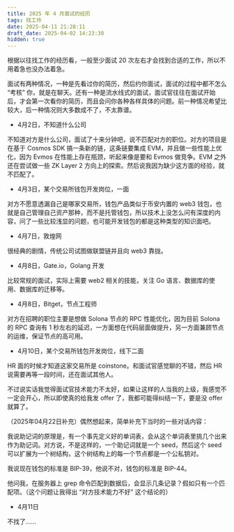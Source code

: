 ```yaml
---
title: 2025 年 4 月面试的经历
tags: 找工作
date: 2025-04-11 21:28:11
draft_date: 2025-04-02 14:23:30
hidden: true
---
```



根据以往找工作的经历看，一般至少面试 20 次左右才会找到合适的工作，所以不用着急也没办法着急。

面试有两种情况，一种是先看过你的简历，然后约你面试，面试的过程中都不怎么 “考核” 你，就是在聊天。还有一种是流水线式的面试，面试官往往在面试开始后，才会第一次看你的简历，而且会问你各种各样具体的问题。前一种情况希望比较大，后一种情况则大多数成不了，不太靠谱。

- 4月2日，不知道什么公司

不知道对方是什么公司，面试了十来分钟吧，说不匹配对方的职位。对方的项目是在基于 Cosmos SDK 搞一条新的链，这条链要集成 EVM，并且做一些性能上优化，因为 Evmos 在性能上存在瓶颈，听起来像是要和 Evmos 做竞争。EVM 之外还在尝试做一些 ZK Layer 2 方向上的探索。然后说我因为缺少这方面的经验，就不匹配了。

- 4月3日，某个交易所钱包开发岗位，一面

对方不愿意透漏自己是哪家交易所，钱包产品类似于币安内置的 web3 钱包，也就是自己管理自己资产那种，而不是托管钱包，所以技术上没怎么问有深度的内容，问了一些比较浅显的问题，也可能开发钱包的都是这种类型的知识面吧。

- 4月7日，敦煌网

很经典的剧情，传统公司试图做联盟链并且向 web3 靠拢。

- 4月8日，Gate.io，Golang 开发

比较常规的面试，实际上需要 web2 相关的技能，关注 Go 语言、数据库的使用、数据库的迁移等。

- 4月8日，Bitget，节点工程师

对方在招聘的职位主要是想做 Solona 节点的 RPC 性能优化，因为目前 Solona 的 RPC 查询有 1 秒左右的延迟，一方面想在代码层面做提升，另一方面兼顾节点的运维，保证节点的高可用。

- 4月10日，某个交易所钱包开发岗位，线下二面

HR 面的时候才知道这家交易所是 coinstone。和面试官感觉聊的不错，然后 HR 说需要再等一段时间，还在面试其他人。

不过说实话我觉得面试官技术能力不太好，如果让这样的人当我的上级，我感觉不一定会开心，所以即使真的给我发 offer 了，我都可能得纠结一下，要是没 offer 就算了。

（2025年04月22日补充）偶然想起来，简单补充下当时的一些对话内容：

我说助记词的原理是，有一个事先定义好的单词表，会从这个单词表里挑几个出来作为助记词。对方说，不是这样的，一个助记词就是一个 seed，然后这个 seed 可以扩展为一个树结构，这个树结构上的每一个节点都是一个公私钥对。

我说现在钱包的标准是 BIP-39，他说不对，钱包的标准是 BIP-44。

他问我，在服务器上 grep 命令匹配到数据后，会显示几条记录？假如只有一个匹配项。（这个问题让我得出 “对方技术能力不好” 这个结论的）

<!--

- 4月11日，不知道哪个项目，钱包开发

一面，面试官是有技术水平的，一听就挺有经验。

二面，是 CTO，问了相对简单的问题。

HR 面，主要是了解我的薪资情况、确认入职日期等。

-->

- 4月11日

不找了……

